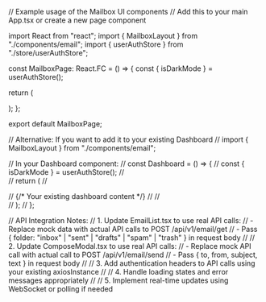 // Example usage of the Mailbox UI components
// Add this to your main App.tsx or create a new page component

import React from "react";
import { MailboxLayout } from "./components/email";
import { userAuthStore } from "./store/userAuthStore";

const MailboxPage: React.FC = () => {
  const { isDarkMode } = userAuthStore();

  return (
    <div className="h-screen">
      <MailboxLayout isDarkMode={isDarkMode} />
    </div>
  );
};

export default MailboxPage;

// Alternative: If you want to add it to your existing Dashboard
// import { MailboxLayout } from "./components/email";

// In your Dashboard component:
// const Dashboard = () => {
//   const { isDarkMode } = userAuthStore();
//   
//   return (
//     <div>
//       {/* Your existing dashboard content */}
//       <MailboxLayout isDarkMode={isDarkMode} />
//     </div>
//   );
// };

// API Integration Notes:
// 1. Update EmailList.tsx to use real API calls:
//    - Replace mock data with actual API calls to POST /api/v1/email/get
//    - Pass { folder: "inbox" | "sent" | "drafts" | "spam" | "trash" } in request body
//
// 2. Update ComposeModal.tsx to use real API calls:
//    - Replace mock API call with actual call to POST /api/v1/email/send
//    - Pass { to, from, subject, text } in request body
//
// 3. Add authentication headers to API calls using your existing axiosInstance
//
// 4. Handle loading states and error messages appropriately
//
// 5. Implement real-time updates using WebSocket or polling if needed
